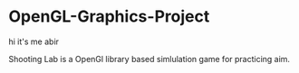 # OpenGL-Graphics-Project
hi it's me abir

Shooting Lab is a OpenGl library based simlulation game for practicing aim. 